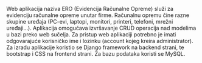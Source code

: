 Web aplikacija naziva ERO (Evidencija Računalne Opreme) služi za evidenciju računalne opreme unutar firme. Računalnu opremu čine razne skupine uređaja (PC-evi, laptopi, monitori, printeri, telefoni, mrežni uređaji...). Aplikacija omogućava izvršavanje CRUD operacija nad modelima u bazi preko web sučelja. Za pristup web aplikaciji potrebno je imati odgovarajuće korisničko ime i lozinku (account kojeg kreira administrator). Za izradu aplikacije koristio se Django framework na backend strani, te bootstrap i CSS na frontend strani. Za bazu podataka koristi se MySQL. 